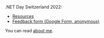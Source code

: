 .NET Day Switzerland 2022:
- [Resources](2022/08/28/dotnetday-resources.html)
- [Feedback form (Google Form, anonymous)](https://forms.gle/t5JVPzQLUWQGy1vF9)

You can read [about me](about.md).
